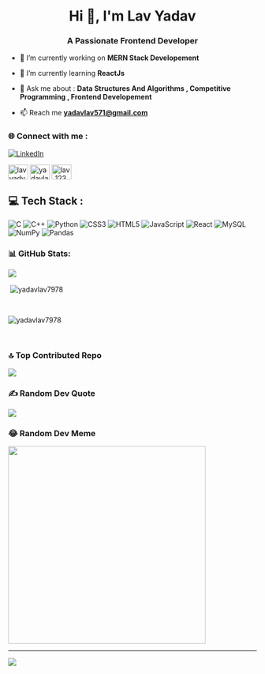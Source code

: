 <h1 align="center">Hi 👋, I'm Lav Yadav</h1>
<h3 align="center">A Passionate Frontend Developer </h3>

- 🔭 I’m currently working on **MERN Stack Developement**

- 🌱 I’m currently learning **ReactJs**
 
 - 💬 Ask me about :  **Data Structures And Algorithms , Competitive Programming , Frontend Developement**

- 📫 Reach me **yadavlav571@gmail.com**
 
### 🌐 Connect with me :
[![LinkedIn](https://img.shields.io/badge/LinkedIn-%230077B5.svg?logo=linkedin&logoColor=white)](https://linkedin.com/in/lav-yadav-1055a5211)

<p align="left">
<a href="https://instagram.com/lavyadv2001" target="_blank"><img align="center" src="https://raw.githubusercontent.com/rahuldkjain/github-profile-readme-generator/master/src/images/icons/Social/instagram.svg" alt="lavyadv2001" height="30" width="40" /></a>
<a href="https://www.codechef.com/users/yadavlav7978" target="_blank"><img align="center" src="https://cdn.jsdelivr.net/npm/simple-icons@3.1.0/icons/codechef.svg" alt="yadavlav7978" height="30" width="40" /></a>
<a href="https://www.leetcode.com/lav_123" target="_blank"><img align="center" src="https://raw.githubusercontent.com/rahuldkjain/github-profile-readme-generator/master/src/images/icons/Social/leet-code.svg" alt="lav_123" height="30" width="40" /></a>
</p>

## 💻 Tech Stack :
![C](https://img.shields.io/badge/c-%2300599C.svg?style=for-the-badge&logo=c&logoColor=white) ![C++](https://img.shields.io/badge/c++-%2300599C.svg?style=for-the-badge&logo=c%2B%2B&logoColor=white) ![Python](https://img.shields.io/badge/python-3670A0?style=for-the-badge&logo=python&logoColor=ffdd54) ![CSS3](https://img.shields.io/badge/css3-%231572B6.svg?style=for-the-badge&logo=css3&logoColor=white) ![HTML5](https://img.shields.io/badge/html5-%23E34F26.svg?style=for-the-badge&logo=html5&logoColor=white) ![JavaScript](https://img.shields.io/badge/javascript-%23323330.svg?style=for-the-badge&logo=javascript&logoColor=%23F7DF1E) ![React](https://img.shields.io/badge/react-%2320232a.svg?style=for-the-badge&logo=react&logoColor=%2361DAFB) ![MySQL](https://img.shields.io/badge/mysql-%2300f.svg?style=for-the-badge&logo=mysql&logoColor=white) ![NumPy](https://img.shields.io/badge/numpy-%23013243.svg?style=for-the-badge&logo=numpy&logoColor=white) ![Pandas](https://img.shields.io/badge/pandas-%23150458.svg?style=for-the-badge&logo=pandas&logoColor=white)

### 📊 GitHub Stats:
![](https://github-readme-streak-stats.herokuapp.com/?user=yadavlav7978&theme=radical&hide_border=false)<br/>


<p>&nbsp;<img align="center" src="https://github-readme-stats.vercel.app/api?username=yadavlav7978&show_icons=true&locale=en" alt="yadavlav7978" /></p><br/>

<p><img align="center" src="https://github-readme-stats.vercel.app/api/top-langs?username=yadavlav7978&show_icons=true&locale=en&layout=compact" alt="yadavlav7978" /></p><br/>




<!-- Proudly created with GPRM ( https://gprm.itsvg.in ) -->

### 🔝 Top Contributed Repo

![](https://github-contributor-stats.vercel.app/api?username=yadavlav7978&limit=5&theme=dark&combine_all_yearly_contributions=true)


### ✍️ Random Dev Quote
![](https://quotes-github-readme.vercel.app/api?type=horizontal&theme=radical)


### 😂 Random Dev Meme
<img src='https://randommeme-five.vercel.app/' style="height: 400px;"/>

---
[![](https://visitcount.itsvg.in/api?id=yadavlav7978&icon=5&color=0)](https://visitcount.itsvg.in)

<!-- Proudly created with GPRM ( https://gprm.itsvg.in ) -->



